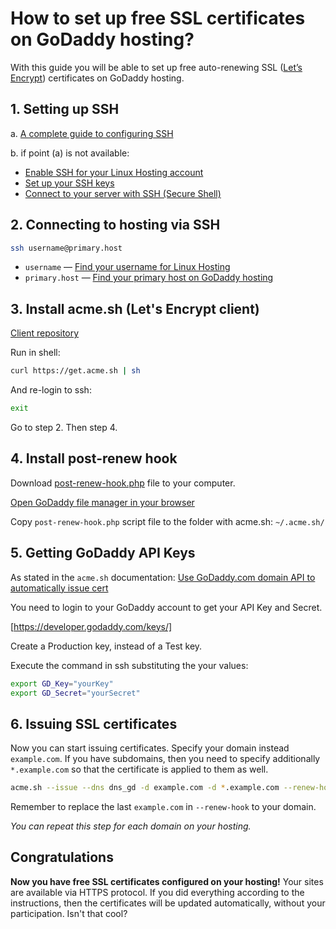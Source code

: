 # How to set up free SSL certificates on GoDaddy hosting?

With this guide you will be able to set up free auto-renewing SSL ([Let’s Encrypt](https://letsencrypt.org)) certificates on GoDaddy hosting.

## 1. Setting up SSH

a. [A complete guide to configuring SSH](https://vlemon.com/BLOG/Hosting/enable-ssh-on-godaddy-shared-hosting)

b. if point (a) is not available:

* [Enable SSH for your Linux Hosting account](https://www.godaddy.com/help/enable-ssh-for-my-linux-hosting-account-16102)
* [Set up your SSH keys](https://www.godaddy.com/garage/how-to-configure-an-openssh-client-on-a-linux-server/)
* [Connect to your server with SSH (Secure Shell)](https://www.godaddy.com/help/connect-to-my-server-with-ssh-secure-shell-4943)

## 2. Connecting to hosting via SSH

```sh
ssh username@primary.host
```

* `username` — [Find your username for Linux Hosting](https://in.godaddy.com/help/find-my-ftp-username-for-linux-hosting-16100)
* `primary.host` — [Find your primary host on GoDaddy hosting](https://in.godaddy.com/help/find-my-gen-4-server-ip-address-24727)

## 3. Install acme.sh (Let's Encrypt client)

[Client repository](https://github.com/acmesh-official/acme.sh)

Run in shell:

```sh
curl https://get.acme.sh | sh
```

And re-login to ssh:

```sh
exit
```

Go to step 2. Then step 4.

## 4. Install post-renew hook

Download [post-renew-hook.php](post-renew-hook.php) file to your computer.

[Open GoDaddy file manager in your browser](https://in.godaddy.com/help/manage-files-in-my-linux-hosting-account-12426)

Copy `post-renew-hook.php` script file to the folder with acme.sh: `~/.acme.sh/`

## 5. Getting GoDaddy API Keys

As stated in the `acme.sh` documentation: [Use GoDaddy.com domain API to automatically issue cert](https://github.com/acmesh-official/acme.sh/wiki/dnsapi#4-use-godaddycom-domain-api-to-automatically-issue-cert)

You need to login to your GoDaddy account to get your API Key and Secret.

[https://developer.godaddy.com/keys/]

Create a Production key, instead of a Test key.

Execute the command in ssh substituting the your values:

```sh
export GD_Key="yourKey"
export GD_Secret="yourSecret"
```

## 6. Issuing SSL certificates

Now you can start issuing certificates. Specify your domain instead `example.com`. If you have subdomains, then you need to specify additionally `*.example.com` so that the certificate is applied to them as well.

```sh
acme.sh --issue --dns dns_gd -d example.com -d *.example.com --renew-hook "php ~/.acme.sh/post-renew-hook.php example.com"
```

Remember to replace the last `example.com` in `--renew-hook` to your domain.

*You can repeat this step for each domain on your hosting.*

## Congratulations

**Now you have free SSL certificates configured on your hosting!** Your sites are available via HTTPS protocol.
If you did everything according to the instructions, then the certificates will be updated automatically, without your participation. Isn't that cool?
